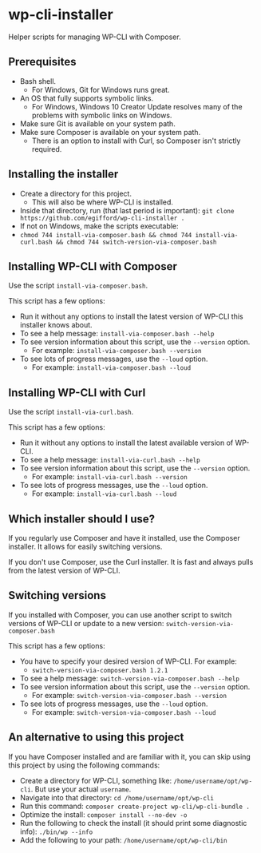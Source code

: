 # wp-cli-installer
Helper scripts for managing WP-CLI with Composer.

## Prerequisites
* Bash shell.
  * For Windows, Git for Windows runs great.
* An OS that fully supports symbolic links.
  * For Windows, Windows 10 Creator Update resolves many of the problems with symbolic links on Windows.
* Make sure Git is available on your system path.
* Make sure Composer is available on your system path.
  * There is an option to install with Curl, so Composer isn't strictly required.

## Installing the installer
* Create a directory for this project.
  * This will also be where WP-CLI is installed.
* Inside that directory, run (that last period is important): `git clone https://github.com/egifford/wp-cli-installer .`
* If not on Windows, make the scripts executable:
 * `chmod 744 install-via-composer.bash && chmod 744 install-via-curl.bash && chmod 744 switch-version-via-composer.bash`

## Installing WP-CLI with Composer
Use the script `install-via-composer.bash`.

This script has a few options:
* Run it without any options to install the latest version of WP-CLI this installer knows about.
* To see a help message: `install-via-composer.bash --help`
* To see version information about this script, use the `--version` option.
  * For example: `install-via-composer.bash --version`
* To see lots of progress messages, use the `--loud` option.
  * For example: `install-via-composer.bash --loud`
  
## Installing WP-CLI with Curl
Use the script `install-via-curl.bash`.

This script has a few options:
* Run it without any options to install the latest available version of WP-CLI.
* To see a help message: `install-via-curl.bash --help`
* To see version information about this script, use the `--version` option.
  * For example: `install-via-curl.bash --version`
* To see lots of progress messages, use the `--loud` option.
  * For example: `install-via-curl.bash --loud`
  
## Which installer should I use?
If you regularly use Composer and have it installed, use the Composer installer. It allows for easily switching versions.

If you don't use Composer, use the Curl installer. It is fast and always pulls from the latest version of WP-CLI.

## Switching versions
If you installed with Composer, you can use another script to switch versions of WP-CLI or update to a new version:
`switch-version-via-composer.bash`

This script has a few options:
* You have to specify your desired version of WP-CLI. For example:
  * `switch-version-via-composer.bash 1.2.1`
* To see a help message: `switch-version-via-composer.bash --help`
* To see version information about this script, use the `--version` option.
  * For example: `switch-version-via-composer.bash --version`
* To see lots of progress messages, use the `--loud` option.
  * For example: `switch-version-via-composer.bash --loud`
  
## An alternative to using this project
If you have Composer installed and are familiar with it, you can skip using this project by using the following commands:
* Create a directory for WP-CLI, something like: `/home/username/opt/wp-cli`. But use your actual `username`.
* Navigate into that directory: `cd /home/username/opt/wp-cli`
* Run this command: `composer create-project wp-cli/wp-cli-bundle .`
* Optimize the install: `composer install --no-dev -o`
* Run the following to check the install (it should print some diagnostic info): `./bin/wp --info`
* Add the following to your path: `/home/username/opt/wp-cli/bin`
